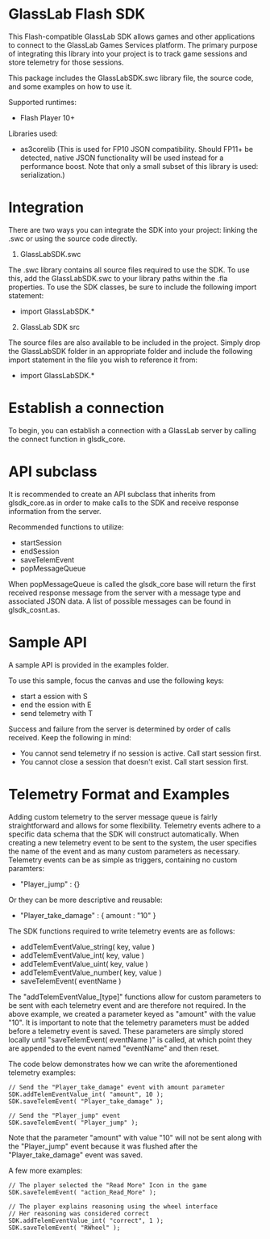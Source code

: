 GlassLab Flash SDK
===================

This Flash-compatible GlassLab SDK allows games and other applications to connect
to the GlassLab Games Services platform. The primary purpose of integrating this
library into your project is to track game sessions and store telemetry for those
sessions.

This package includes the GlassLabSDK.swc library file, the source code, and some
examples on how to use it.

Supported runtimes:
- Flash Player 10+

Libraries used:
- as3corelib (This is used for FP10 JSON compatibility. Should FP11+ be detected,
native JSON functionality will be used instead for a performance boost. Note that
only a small subset of this library is used: serialization.)


Integration
===========

There are two ways you can integrate the SDK into your project: linking the .swc or
using the source code directly.

1) GlassLabSDK.swc

The .swc library contains all source files required to use the SDK. To use this,
add the GlassLabSDK.swc to your library paths within the .fla properties. To use the
SDK classes, be sure to include the following import statement:
- import GlassLabSDK.*

2) GlassLab SDK src

The source files are also available to be included in the project. Simply drop the
GlassLabSDK folder in an appropriate folder and include the following import statement
in the file you wish to reference it from:
- import GlassLabSDK.*


Establish a connection
======================

To begin, you can establish a connection with a GlassLab server by calling the connect
function in glsdk_core.


API subclass
============

It is recommended to create an API subclass that inherits from glsdk_core.as in order
to make calls to the SDK and receive response information from the server.

Recommended functions to utilize:
- startSession
- endSession
- saveTelemEvent
- popMessageQueue

When popMessageQueue is called the glsdk_core base will return the first received response
message from the server with a message type and associated JSON data. A list of possible
messages can be found in glsdk_cosnt.as.


Sample API
==========

A sample API is provided in the examples folder.

To use this sample, focus the canvas and use the following keys:
- start a ession with S
- end the ession with E
- send telemetry with T

Success and failure from the server is determined by order of calls received.
Keep the following in mind:
- You cannot send telemetry if no session is active. Call start session first.
- You cannot close a session that doesn't exist. Call start session first.


Telemetry Format and Examples
=============================

Adding custom telemetry to the server message queue is fairly straightforward and allows for
some flexibility. Telemetry events adhere to a specific data schema that the SDK will construct
automatically. When creating a new telemetry event to be sent to the system, the user specifies
the name of the event and as many custom parameters as necessary. Telemetry events can be as 
simple as triggers, containing no custom paramters:
 - "Player_jump" : {}
 
Or they can be more descriptive and reusable:
 - "Player_take_damage" : { amount : "10" }

The SDK functions required to write telemetry events are as follows:
 - addTelemEventValue_string( key, value )
 - addTelemEventValue_int( key, value )
 - addTelemEventValue_uint( key, value )
 - addTelemEventValue_number( key, value )
 - saveTelemEvent( eventName )

The "addTelemEventValue_[type]" functions allow for custom parameters to be sent with each
telemetry event and are therefore not required. In the above example, we created a parameter
keyed as "amount" with the value "10". It is important to note that the telemetry parameters
must be added before a telemetry event is saved. These parameters are simply stored locally
until "saveTelemEvent( eventName )" is called, at which point they are appended to the event
named "eventName" and then reset.

The code below demonstrates how we can write the aforementioned telemetry examples:

```
// Send the "Player_take_damage" event with amount parameter
SDK.addTelemEventValue_int( "amount", 10 );
SDK.saveTelemEvent( "Player_take_damage" );

// Send the "Player_jump" event
SDK.saveTelemEvent( "Player_jump" );
```

Note that the parameter "amount" with value "10" will not be sent along with the "Player_jump"
event because it was flushed after the "Player_take_damage" event was saved.

A few more examples:

```
// The player selected the "Read More" Icon in the game
SDK.saveTelemEvent( "action_Read_More" );

// The player explains reasoning using the wheel interface
// Her reasoning was considered correct
SDK.addTelemEventValue_int( "correct", 1 );
SDK.saveTelemEvent( "RWheel" );
```